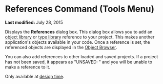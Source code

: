 
# References Command (Tools Menu)

 **Last modified:** July 28, 2015

Displays the  **References** dialog box. This dialog box allows you to add an [object library](b8bdf64f-5920-1ae9-16d0-b26d09524a30.md) or [type library](b8bdf64f-5920-1ae9-16d0-b26d09524a30.md) reference to your project. This makes another application's objects available in your code. Once a reference is set, the referenced objects are displayed in the [Object Browser](b8bdf64f-5920-1ae9-16d0-b26d09524a30.md).

You can also add references to other loaded and saved projects. If a project has not been saved, it appears as "UNSAVED: <ProjectName>" and you will be unable to make a reference to it.

Only available at  [design time](b8bdf64f-5920-1ae9-16d0-b26d09524a30.md).
